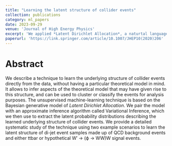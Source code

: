 ```yaml
---
title: "Learning the latent structure of collider events"
collection: publications
category: ml_papers
date: 2023-09-29
venue: 'Journal of High Energy Physics'
excerpt: 'We applied *Latent Dirichlet Allocation*, a naturtal language processing techinque, to model particle clouds from LHC collider events. We used this for anomaly detection.'
paperurl: 'https://link.springer.com/article/10.1007/JHEP10(2020)206'
---
```


Abstract
===
We describe a technique to learn the underlying structure of collider events directly from the data, without having a particular theoretical model in mind. It allows to infer aspects of the theoretical model that may have given rise to this structure, and can be used to cluster or classify the events for analysis purposes. The unsupervised machine-learning technique is based on the Bayesian generative model of *Latent Dirichlet Allocation*. We pair the model with an approximate inference algorithm called Variational Inference, which we then use to extract the latent probability distributions describing the learned underlying structure of collider events. We provide a detailed systematic study of the technique using two example scenarios to learn the latent structure of di-jet event samples made up of QCD background events and either ttbar or hypothetical W′ → (ϕ → WW)W signal events. 